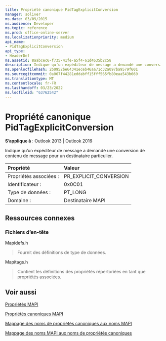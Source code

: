 ```yaml
---
title: Propriété canonique PidTagExplicitConversion
manager: soliver
ms.date: 03/09/2015
ms.audience: Developer
ms.topic: reference
ms.prod: office-online-server
ms.localizationpriority: medium
api_name:
- PidTagExplicitConversion
api_type:
- HeaderDef
ms.assetid: 8aabcec6-f735-41fe-a5f4-61d4635b2c58
description: Indique qu’un expéditeur de message a demandé une conversion de contenu de message pour un destinataire particulier.
ms.openlocfilehash: 2b0952be64341eceb46aa71c32a097ba9579f601
ms.sourcegitcommit: 0a067f44281eddabff15fff565fb80eaa543b660
ms.translationtype: MT
ms.contentlocale: fr-FR
ms.lasthandoff: 03/23/2022
ms.locfileid: "63762542"
---
```

# <a name="pidtagexplicitconversion-canonical-property"></a>Propriété canonique PidTagExplicitConversion

  
  
**S’applique à** : Outlook 2013 | Outlook 2016 
  
Indique qu’un expéditeur de message a demandé une conversion de contenu de message pour un destinataire particulier.
  
|Propriété |Valeur |
|:-----|:-----|
|Propriétés associées :  <br/> |PR_EXPLICIT_CONVERSION  <br/> |
|Identificateur :  <br/> |0x0C01  <br/> |
|Type de données :  <br/> |PT_LONG  <br/> |
|Domaine :  <br/> |Destinataire MAPI  <br/> |
   
## <a name="related-resources"></a>Ressources connexes

### <a name="header-files"></a>Fichiers d’en-tête

Mapidefs.h
  
> Fournit des définitions de type de données.
    
Mapitags.h
  
> Contient les définitions des propriétés répertoriées en tant que propriétés associées.
    
## <a name="see-also"></a>Voir aussi



[Propriétés MAPI](mapi-properties.md)
  
[Propriétés canoniques MAPI](mapi-canonical-properties.md)
  
[Mappage des noms de propriétés canoniques aux noms MAPI](mapping-canonical-property-names-to-mapi-names.md)
  
[Mappage des noms MAPI aux noms de propriétés canoniques](mapping-mapi-names-to-canonical-property-names.md)

